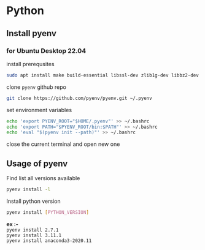 # Python

## Install pyenv
### for Ubuntu Desktop 22.04

install prerequsites
```bash
sudo apt install make build-essential libssl-dev zlib1g-dev libbz2-dev libreadline-dev libsqlite3-dev wget curl llvm libncurses5-dev libncursesw5-dev xz-utils tk-dev libffi-dev liblzma-dev python3-openssl git
```

clone `pyenv` github repo
```bash
git clone https://github.com/pyenv/pyenv.git ~/.pyenv
```

set environment variables
```bash
echo 'export PYENV_ROOT="$HOME/.pyenv"' >> ~/.bashrc
echo 'export PATH="$PYENV_ROOT/bin:$PATH"' >> ~/.bashrc
echo 'eval "$(pyenv init --path)"' >> ~/.bashrc
```

close the current terminal and open new one

## Usage of pyenv

Find list all versions available
```bash
pyenv install -l
```

Install python version
```bash
pyenv install [PYTHON_VERSION]
```
**ex :-** \
`pyenv install 2.7.1` \
`pyenv install 3.11.1` \
`pyenv install anaconda3-2020.11`
